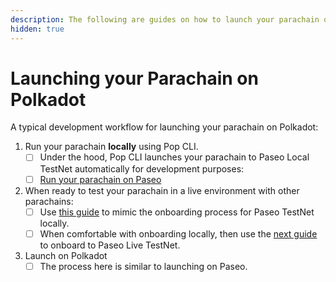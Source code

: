 ```yaml
---
description: The following are guides on how to launch your parachain on Polkadot.
hidden: true
---
```


# Launching your Parachain on Polkadot

A typical development workflow for launching your parachain on Polkadot:&#x20;

1. Run your parachain **locally** using Pop CLI.&#x20;
   * [ ] Under the hood, Pop CLI launches your parachain to Paseo Local TestNet automatically for development purposes:
   * [ ] [Run your parachain on Paseo](../running-your-parachain.md)
2. When ready to test your parachain in a live environment with other parachains:
   * [ ] Use [this guide](running-on-paseo-locally.md) to mimic the onboarding process for Paseo TestNet locally.&#x20;
   * [ ] When comfortable with onboarding locally, then use the [next guide](running-on-paseo.md) to onboard to Paseo Live TestNet.
3. Launch on Polkadot
   * [ ] The process here is similar to launching on Paseo.
